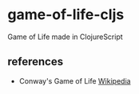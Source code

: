 # game-of-life-cljs

Game of Life made in ClojureScript

## references

- Conway's Game of Life [Wikipedia](https://en.wikipedia.org/wiki/Conway%27s_Game_of_Life)
